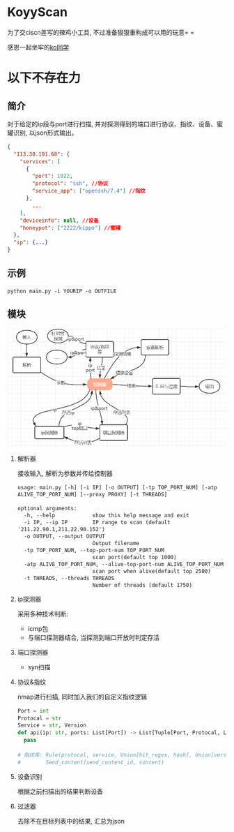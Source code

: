 # KoyyScan

为了交ciscn差写的辣鸡小工具, 不过准备狠狠重构成可以用的玩意= =

感恩一起坐牢的[ko同学](https://github.com/koali-www)

# 以下不存在力

## 简介

对于给定的ip段与port进行扫描, 并对探测得到的端口进行协议、指纹、设备、蜜罐识别, 以json形式输出。

```json
{
  "113.30.191.68": {
    "services": [
      {
        "port": 1022,
        "protocol": "ssh", //协议
        "service_app": ["openssh/7.4"] //指纹
      },
    	...
    ],
    "deviceinfo": null, //设备
    "honeypot": ["2222/kippo"] //蜜罐
  }, 
  "ip": {...}
}
```

## 示例

`python main.py -i YOURIP -o OUTFILE`

## 模块

![image-20230717163308767](README.assets/image-20230717163308767.png)

1. 解析器

   接收输入, 解析为参数并传给控制器

   ```
   usage: main.py [-h] [-i IP] [-o OUTPUT] [-tp TOP_PORT_NUM] [-atp ALIVE_TOP_PORT_NUM] [--proxy PROXY] [-t THREADS]
   
   optional arguments:
     -h, --help            show this help message and exit
     -i IP, --ip IP        IP range to scan (default '211.22.90.1,211.22.90.152')
     -o OUTPUT, --output OUTPUT
                           Output filename
     -tp TOP_PORT_NUM, --top-port-num TOP_PORT_NUM
                           scan port(default top 1000)
     -atp ALIVE_TOP_PORT_NUM, --alive-top-port-num ALIVE_TOP_PORT_NUM
                           scan port when alive(default top 2500)
     -t THREADS, --threads THREADS
                           Number of threads (default 1750)
   ```

1. ip探测器

   采用多种技术判断:

   - icmp包
   - 与端口探测器结合, 当探测到端口开放时判定存活

1. 端口探测器

   - syn扫描

1. 协议&指纹

   nmap进行扫描, 同时加入我们的自定义指纹逻辑

   ```python
   Port = int
   Protocal = str
   Service = str, Version
   def api(ip: str, ports: List[Port]) -> List[Tuple[Port, Protocal, List[Service]]]: # 蜜罐将放入Service中
     pass
   
   # 指纹库: Rule(protocal, service, Union[hit_regex, hash], Union[version_regex, version], send_content_id)
   #        Send_content(send_content_id, content)
   ```

1. 设备识别

   根据之前扫描出的结果判断设备

1. 过滤器

   去除不在目标列表中的结果, 汇总为json


